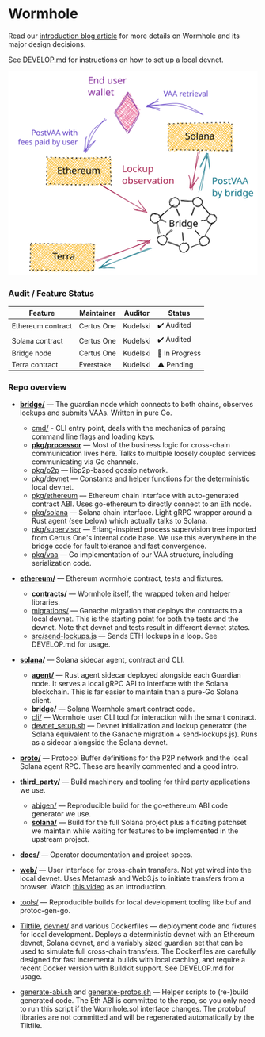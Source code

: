 # Wormhole

Read our [introduction blog article](https://medium.com/certus-one/introducing-the-wormhole-bridge-24911b7335f7) 
for more details on Wormhole and its major design decisions.

See [DEVELOP.md](DEVELOP.md) for instructions on how to set up a local devnet.

![](docs/images/overview.svg)

### Audit / Feature Status

| Feature           | Maintainer | Auditor  | Status          |
|-------------------|------------|----------|-----------------|
| Ethereum contract | Certus One | Kudelski | ✔️ Audited      |
| Solana contract   | Certus One | Kudelski | ✔️ Audited      |
| Bridge node       | Certus One | Kudelski | 🚧 In Progress  |
| Terra contract    | Everstake  | Kudelski | ⚠ Pending       |


### Repo overview

- **[bridge/](bridge/)** — The guardian node which connects to both chains, observes lockups and submits VAAs.
  Written in pure Go.
  
  - [cmd/](bridge/cmd/) - CLI entry point, deals with the mechanics of parsing command line flags and loading keys.
  - **[pkg/processor](bridge/pkg/processor)** — Most of the business logic for cross-chain communication
    lives here. Talks to multiple loosely coupled services communicating via Go channels.
  - [pkg/p2p](bridge/pkg/p2p) — libp2p-based gossip network.
  - [pkg/devnet](bridge/pkg/devnet) — Constants and helper functions for the deterministic local devnet.
  - [pkg/ethereum](bridge/pkg/ethereum) — Ethereum chain interface with auto-generated contract ABI.
    Uses go-ethereum to directly connect to an Eth node.
  - [pkg/solana](bridge/pkg/ethereum) — Solana chain interface. Light gRPC wrapper around a Rust agent (see below)
    which actually talks to Solana.  
  - [pkg/supervisor](bridge/pkg/supervisor) — Erlang-inspired process supervision tree imported from Certus One's
    internal code base. We use this everywhere in the bridge code for fault tolerance and fast convergence.
  - [pkg/vaa](bridge/pkg/vaa) — Go implementation of our VAA structure, including serialization code.
  
- **[ethereum/](ethereum/)** — Ethereum wormhole contract, tests and fixtures.

  - **[contracts/](ethereum/contracts)** — Wormhole itself, the wrapped token and helper libraries.
  - [migrations/](ethereum/migrations) — Ganache migration that deploys the contracts to a local devnet.
    This is the starting point for both the tests and the devnet. Note that devnet and tests result
    in different devnet states.
  - [src/send-lockups.js](ethereum/src/send-lockups.js) — Sends ETH lockups in a loop.
    See DEVELOP.md for usage.
  
- **[solana/](solana/)** — Solana sidecar agent, contract and CLI.
  - **[agent/](solana/agent/)** — Rust agent sidecar deployed alongside each Guardian node. It serves
    a local gRPC API to interface with the Solana blockchain. This is far easier to maintain than a
    pure-Go Solana client.
  - **[bridge/](solana/bridge/)** — Solana Wormhole smart contract code. 
  - [cli/](solana/cli/) — Wormhole user CLI tool for interaction with the smart contract. 
  - [devnet_setup.sh](solana/devnet_setup.sh) — Devnet initialization and lockup generator
    (the Solana equivalent to the Ganache migration + send-lockups.js). Runs as a sidecar alongside the Solana devnet. 

- **[proto/](proto/)** — Protocol Buffer definitions for the P2P network and the local Solana agent RPC.
  These are heavily commented and a good intro.

- **[third_party/](third_party/)** — Build machinery and tooling for third party applications we use.
  - [abigen/](third_party/abigen/) — Reproducible build for the go-ethereum ABI code generator we use.
  - **[solana/](third_party/solana/)** — Build for the full Solana project plus a floating patchset we maintain while
    waiting for features to be implemented in the upstream project. 

- **[docs/](docs/)** — Operator documentation and project specs.

- **[web/](web/)** — User interface for cross-chain transfers. Not yet wired into the local devnet.
  Uses Metamask and Web3.js to initiate transfers from a browser.
  Watch [this video](https://youtu.be/9OTTyJ_h4O0) as an introduction.
  
- [tools/](tools/) — Reproducible builds for local development tooling like buf and protoc-gen-go. 
  
- [Tiltfile](Tiltfile),  [devnet/](devnet/) and various Dockerfiles — deployment code and fixtures for local development.
  Deploys a deterministic devnet with an Ethereum devnet, Solana devnet, and a variably sized guardian set
  that can be used to simulate full cross-chain transfers. The Dockerfiles are carefully designed for fast incremental
  builds with local caching, and require a recent Docker version with Buildkit support. See DEVELOP.md for usage.
  
- [generate-abi.sh](generate-abi.sh) and [generate-protos.sh](generate-protos.sh) — 
  Helper scripts to (re-)build generated code. The Eth ABI is committed to the repo, so you only
  need to run this script if the Wormhole.sol interface changes. The protobuf libraries are not
  committed and will be regenerated automatically by the Tiltfile. 
  
